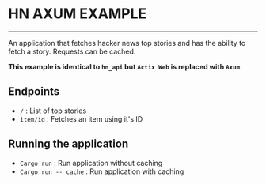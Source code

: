 # HN AXUM EXAMPLE

---

An application that fetches hacker news top stories and has the ability to fetch a story. Requests can be cached. 

**This example is identical to `hn_api` but `Actix Web` is replaced with `Axum`**

## Endpoints

- `/` : List of top stories
- `item/id` : Fetches an item using it's ID

## Running the application

- `Cargo run` : Run application without caching
- `Cargo run -- cache` : Run application with caching
